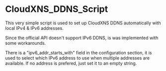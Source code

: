 # CloudXNS_DDNS_Script

This very simple script is used to set up CloudXNS DDNS automatically with local IPv4 & IPv6 addresses.

Since the official API doesn't support IPv6 DDNS, is was implemented with some workarounds.

There is a "ipv6_addr_starts_with" field in the configuration section, it is used to select which IPv6 address to use when multiple addresses are available. If no address is prefered, just set it to an empty string.
